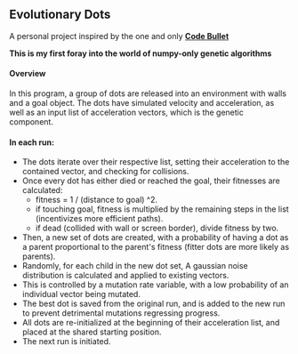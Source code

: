 ## Evolutionary Dots
A personal project inspired by the one and only **[Code Bullet](https://www.youtube.com/@CodeBullet)**

**This is my first foray into the world of numpy-only genetic algorithms**

#### Overview
In this program, a group of dots are released into an environment with walls and a goal object.
The dots have simulated velocity and acceleration, as well as an input list of acceleration vectors, which is the genetic component.

#### In each run:
- The dots iterate over their respective list, setting their acceleration to the contained vector, and checking for collisions.
- Once every dot has either died or reached the goal, their fitnesses are calculated:
  - fitness = 1 / (distance to goal) ^2.
  - if touching goal, fitness is multiplied by the remaining steps in the list (incentivizes more efficient paths).
  - if dead (collided with wall or screen border), divide fitness by two.
- Then, a new set of dots are created, with a probability of having a dot as a parent proportional to the parent's fitness (fitter dots are more likely as parents).
- Randomly, for each child in the new dot set, A gaussian noise distribution is calculated and applied to existing vectors.
- This is controlled by a mutation rate variable, with a low probability of an individual vector being mutated.
- The best dot is saved from the original run, and is added to the new run to prevent detrimental mutations regressing progress.
- All dots are re-initialized at the beginning of their acceleration list, and placed at the shared starting position.
- The next run is initiated.
